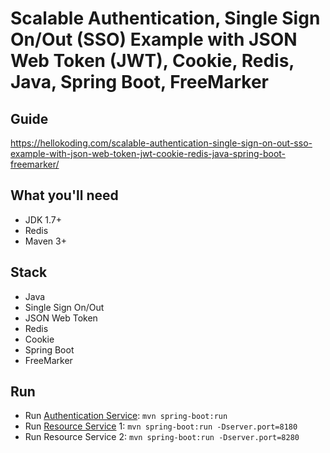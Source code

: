 # Scalable Authentication, Single Sign On/Out (SSO) Example with JSON Web Token (JWT), Cookie, Redis, Java, Spring Boot, FreeMarker

## Guide
https://hellokoding.com/scalable-authentication-single-sign-on-out-sso-example-with-json-web-token-jwt-cookie-redis-java-spring-boot-freemarker/

## What you'll need
- JDK 1.7+
- Redis
- Maven 3+

## Stack
- Java
- Single Sign On/Out
- JSON Web Token
- Redis
- Cookie
- Spring Boot
- FreeMarker

## Run
- Run [Authentication Service](https://github.com/hellokoding/single-sign-on-out-auth-jwt-cookie-redis-springboot-freemarker/tree/ab60b86cd2a951899483ff5c312d297ab90fc3de): `mvn spring-boot:run`
- Run [Resource Service](https://github.com/hellokoding/single-sign-on-out-resources-jwt-cookie-redis-springboot-freemarker) 1: `mvn spring-boot:run -Dserver.port=8180`
- Run Resource Service 2: `mvn spring-boot:run -Dserver.port=8280`
